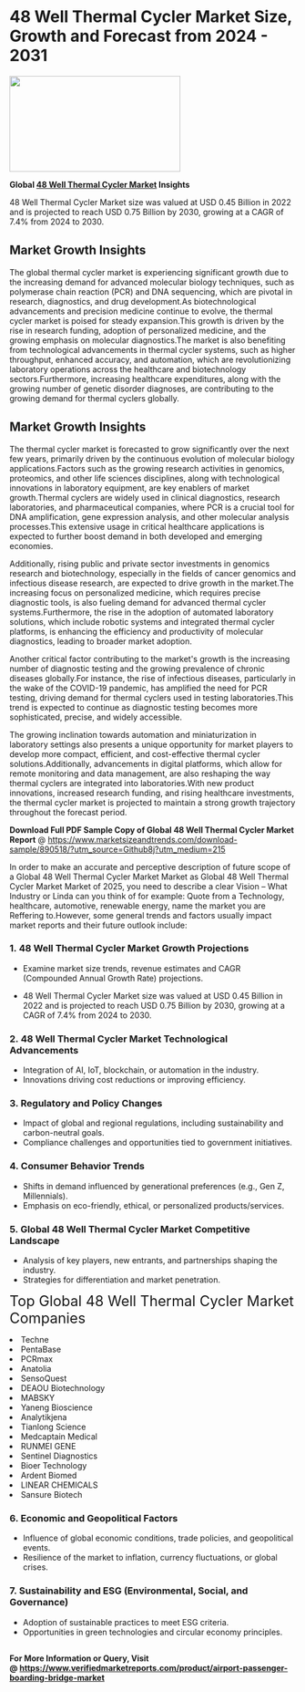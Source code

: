<H1>48 Well Thermal Cycler Market Size, Growth and Forecast from 2024 - 2031</H1><img class="aligncenter size-medium wp-image-584254" src="https://thirdeyenews.in/wp-content/uploads/2024/09/Global-Market-Research-300x168.jpeg" alt="" width="300" height="168" /><p><strong>Global&nbsp;<a href="https://www.marketsizeandtrends.com/download-sample/890518/?utm_source=Github8j?utm_medium=215">48 Well Thermal Cycler Market</a> Insights</strong></p><p>48 Well Thermal Cycler Market size was valued at USD 0.45 Billion in 2022 and is projected to reach USD 0.75 Billion by 2030, growing at a CAGR of 7.4% from 2024 to 2030.</p><p><h2>Market Growth Insights</h2> <p>The global thermal cycler market is experiencing significant growth due to the increasing demand for advanced molecular biology techniques, such as polymerase chain reaction (PCR) and DNA sequencing, which are pivotal in research, diagnostics, and drug development.As biotechnological advancements and precision medicine continue to evolve, the thermal cycler market is poised for steady expansion.This growth is driven by the rise in research funding, adoption of personalized medicine, and the growing emphasis on molecular diagnostics.The market is also benefiting from technological advancements in thermal cycler systems, such as higher throughput, enhanced accuracy, and automation, which are revolutionizing laboratory operations across the healthcare and biotechnology sectors.Furthermore, increasing healthcare expenditures, along with the growing number of genetic disorder diagnoses, are contributing to the growing demand for thermal cyclers globally.</p> <h2>Market Growth Insights</h2> <p>The thermal cycler market is forecasted to grow significantly over the next few years, primarily driven by the continuous evolution of molecular biology applications.Factors such as the growing research activities in genomics, proteomics, and other life sciences disciplines, along with technological innovations in laboratory equipment, are key enablers of market growth.Thermal cyclers are widely used in clinical diagnostics, research laboratories, and pharmaceutical companies, where PCR is a crucial tool for DNA amplification, gene expression analysis, and other molecular analysis processes.This extensive usage in critical healthcare applications is expected to further boost demand in both developed and emerging economies.</p> <p>Additionally, rising public and private sector investments in genomics research and biotechnology, especially in the fields of cancer genomics and infectious disease research, are expected to drive growth in the market.The increasing focus on personalized medicine, which requires precise diagnostic tools, is also fueling demand for advanced thermal cycler systems.Furthermore, the rise in the adoption of automated laboratory solutions, which include robotic systems and integrated thermal cycler platforms, is enhancing the efficiency and productivity of molecular diagnostics, leading to broader market adoption.</p> <p>Another critical factor contributing to the market's growth is the increasing number of diagnostic testing and the growing prevalence of chronic diseases globally.For instance, the rise of infectious diseases, particularly in the wake of the COVID-19 pandemic, has amplified the need for PCR testing, driving demand for thermal cyclers used in testing laboratories.This trend is expected to continue as diagnostic testing becomes more sophisticated, precise, and widely accessible.</p> <p>The growing inclination towards automation and miniaturization in laboratory settings also presents a unique opportunity for market players to develop more compact, efficient, and cost-effective thermal cycler solutions.Additionally, advancements in digital platforms, which allow for remote monitoring and data management, are also reshaping the way thermal cyclers are integrated into laboratories.With new product innovations, increased research funding, and rising healthcare investments, the thermal cycler market is projected to maintain a strong growth trajectory throughout the forecast period.</p> <p><span class=""><strong>Download Full PDF Sample Copy of Global 48 Well Thermal Cycler Market Report</strong> @ <a href="https://www.marketsizeandtrends.com/download-sample/890518/?utm_source=Github8j?utm_medium=215" target="_blank">https://www.marketsizeandtrends.com/download-sample/890518/?utm_source=Github8j?utm_medium=215</a></span></p><p>In order to make an accurate and perceptive description of future scope of a Global&nbsp;48 Well Thermal Cycler Market Market as Global&nbsp;48 Well Thermal Cycler Market Market of 2025, you need to describe a clear Vision &ndash; What Industry or Linda can you think of for example: Quote from a Technology, healthcare, automotive, renewable energy, name the market you are Reffering to.However, some general trends and factors usually impact market reports and their future outlook include:</p><h3>1.&nbsp;<strong>48 Well Thermal Cycler Market Growth Projections</strong></h3><ul><li>Examine market size trends, revenue estimates and CAGR (Compounded Annual Growth Rate) projections.</li><li><p>48 Well Thermal Cycler Market size was valued at USD 0.45 Billion in 2022 and is projected to reach USD 0.75 Billion by 2030, growing at a CAGR of 7.4% from 2024 to 2030.</p></li></ul><h3>2.&nbsp;<strong>48 Well Thermal Cycler Market Technological Advancements</strong></h3><ul><li>Integration of AI, IoT, blockchain, or automation in the industry.</li><li>Innovations driving cost reductions or improving efficiency.</li></ul><h3>3.&nbsp;<strong>Regulatory and Policy Changes</strong></h3><ul><li>Impact of global and regional regulations, including sustainability and carbon-neutral goals.</li><li>Compliance challenges and opportunities tied to government initiatives.</li></ul><h3>4.&nbsp;<strong>Consumer Behavior Trends</strong></h3><ul><li>Shifts in demand influenced by generational preferences (e.g., Gen Z, Millennials).</li><li>Emphasis on eco-friendly, ethical, or personalized products/services.</li></ul><h3>5.&nbsp;<strong>Global 48 Well Thermal Cycler Market Competitive Landscape</strong></h3><ul><li>Analysis of key players, new entrants, and partnerships shaping the industry.</li><li>Strategies for differentiation and market penetration.</li></ul><p data-pm-slice="1 1 []"><span style="color: inherit; font-family: inherit; font-size: 25px;">Top Global 48 Well Thermal Cycler Market Companies</span></p><div class="" data-test-id=""><p><li>Techne</li><li> PentaBase</li><li> PCRmax</li><li> Anatolia</li><li> SensoQuest</li><li> DEAOU Biotechnology</li><li> MABSKY</li><li> Yaneng Bioscience</li><li> Analytikjena</li><li> Tianlong Science</li><li> Medcaptain Medical</li><li> RUNMEI GENE</li><li> Sentinel Diagnostics</li><li> Bioer Technology</li><li> Ardent Biomed</li><li> LINEAR CHEMICALS</li><li> Sansure Biotech</li></p></div><h3>6.&nbsp;<strong>Economic and Geopolitical Factors</strong></h3><ul><li>Influence of global economic conditions, trade policies, and geopolitical events.</li><li>Resilience of the market to inflation, currency fluctuations, or global crises.</li></ul><h3>7.&nbsp;<strong>Sustainability and ESG (Environmental, Social, and Governance)</strong></h3><ul><li>Adoption of sustainable practices to meet ESG criteria.</li><li>Opportunities in green technologies and circular economy principles.</li></ul><h2><strong style="font-size: 14px;">For More Information or Query, Visit @&nbsp;</strong><a style="background-color: #ffffff; font-size: 14px;" href="https://www.marketsizeandtrends.com/report/48-well-thermal-cycler-market/" target="_blank">https://www.verifiedmarketreports.com/product/airport-passenger-boarding-bridge-market</a></h2>